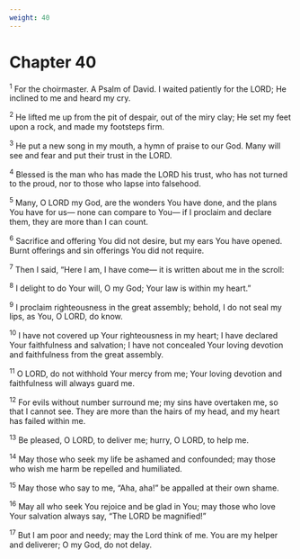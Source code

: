 ```yaml
---
weight: 40
---
```


# Chapter 40

<sup>1</sup> For the choirmaster. A Psalm of David. I waited patiently for the LORD; He inclined to me and heard my cry. 

<sup>2</sup> He lifted me up from the pit of despair, out of the miry clay; He set my feet upon a rock, and made my footsteps firm. 

<sup>3</sup> He put a new song in my mouth, a hymn of praise to our God. Many will see and fear and put their trust in the LORD. 

<sup>4</sup> Blessed is the man who has made the LORD his trust, who has not turned to the proud, nor to those who lapse into falsehood. 

<sup>5</sup> Many, O LORD my God, are the wonders You have done, and the plans You have for us— none can compare to You— if I proclaim and declare them, they are more than I can count. 

<sup>6</sup> Sacrifice and offering You did not desire, but my ears You have opened. Burnt offerings and sin offerings You did not require. 

<sup>7</sup> Then I said, “Here I am, I have come— it is written about me in the scroll: 

<sup>8</sup> I delight to do Your will, O my God; Your law is within my heart.” 

<sup>9</sup> I proclaim righteousness in the great assembly; behold, I do not seal my lips, as You, O LORD, do know. 

<sup>10</sup> I have not covered up Your righteousness in my heart; I have declared Your faithfulness and salvation; I have not concealed Your loving devotion and faithfulness from the great assembly. 

<sup>11</sup> O LORD, do not withhold Your mercy from me; Your loving devotion and faithfulness will always guard me. 

<sup>12</sup> For evils without number surround me; my sins have overtaken me, so that I cannot see. They are more than the hairs of my head, and my heart has failed within me. 

<sup>13</sup> Be pleased, O LORD, to deliver me; hurry, O LORD, to help me. 

<sup>14</sup> May those who seek my life be ashamed and confounded; may those who wish me harm be repelled and humiliated. 

<sup>15</sup> May those who say to me, “Aha, aha!” be appalled at their own shame. 

<sup>16</sup> May all who seek You rejoice and be glad in You; may those who love Your salvation always say, “The LORD be magnified!” 

<sup>17</sup> But I am poor and needy; may the Lord think of me. You are my helper and deliverer; O my God, do not delay. 


